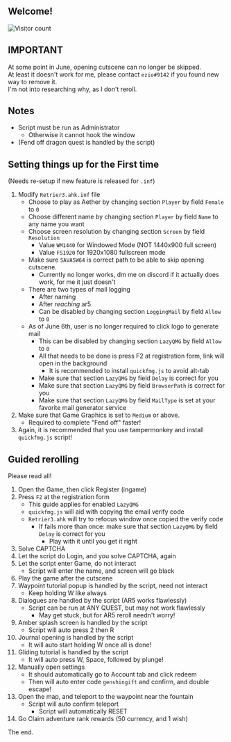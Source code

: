 
## Welcome!
![Visitor count](https://shields-io-visitor-counter.herokuapp.com/badge?page=slowsient.genshin.guide)

## IMPORTANT
At some point in June, opening cutscene can no longer be skipped.<br>
At least it doesn't work for me, please contact `ezio#9142` if you found new way to remove it.<br>
I'm not into researching why, as I don't reroll. 

## Notes
- Script must be run as Administrator
   - Otherwise it cannot hook the window
- (Fend off dragon quest is handled by the script)
## Setting things up for the First time
(Needs re-setup if new feature is released for `.inf`)
1. Modify `Retrier3.ahk.inf` file
   - Choose to play as Aether by changing section `Player` by field `Female` to `0`
   - Choose different name by changing section `Player` by field `Name` to any name you want
   - Choose screen resolution by changing section `Screen` by field `Resolution`
      - Value `WM1440` for Windowed Mode (NOT 1440x900 full screen)
      - Value `FS1920` for 1920x1080 fullscreen mode
   - Make sure `SAVASW64` is correct path to be able to skip opening cutscene.
     - Currently no longer works, dm me on discord if it actually does work, for me it just doesn't
   - There are two types of mail logging
      - After naming
      - After *reaching* ar5 
      - Can be disabled by changing section `LoggingMail` by field `Allow` to `0`
   - As of June 6th, user is no longer required to click logo to generate mail
      - This can be disabled by changing section `LazyQMG` by field `Allow` to `0`
      - All that needs to be done is press F2 at registration form, link will open in the background
         - It is recommended to install `quickfmg.js` to avoid alt-tab
      - Make sure that section `LazyQMG` by field `Delay` is correct for you
      - Make sure that section `LazyQMG` by field `BrowserPath` is correct for you
      - Make sure that section `LazyQMG` by field `MailType` is set at your favorite mail generator service
2. Make sure that Game Graphics is set to `Medium` or above.
    - Required to complete "Fend off" faster!
3. Again, it is recommended that you use tampermonkey and install `quickfmg.js` script!
## Guided rerolling
Please read all!
1. Open the Game, then click Register (ingame)
2. Press `F2` at the registration form
    - This guide applies for enabled `LazyQMG`
    - `quickfmg.js` will aid with copying the email verify code
    - `Retrier3.ahk` will try to refocus window once copied the verify code
       - If fails more than once: make sure that section `LazyQMG` by field `Delay` is correct for you
          - Play with it until you get it right
3. Solve CAPTCHA
4. Let the script do Login, and you solve CAPTCHA, again
5. Let the script enter Game, do not interact
    - Script will enter the name, and screen will go black
6. Play the game after the cutscene
7. Waypoint tutorial popup is handled by the script, need not interact
    - Keep holding W like always
8. Dialogues are handled by the script (AR5 works flawlessly)
    - Script can be run at ANY QUEST, but may not work flawlessly
       - May get stuck, but for AR5 reroll needn't worry!
9. Amber splash screen is handled by the script
    - Script will auto press 2 then R
10. Journal opening is handled by the script
    - It will auto start holding W once all is done!
11. Gliding tutorial is handled by the script
    - It will auto press W, Space, followed by plunge!
12. Manually open settings
    - It should automatically go to Account tab and click redeem
    - Then will auto enter code `genshingift` and confirm, and double escape!
13. Open the map, and teleport to the waypoint near the fountain
    - Script will auto confirm teleport
       - Script will automatically RESET
14. Go Claim adventure rank rewards (50 currency, and 1 wish)

The end.
